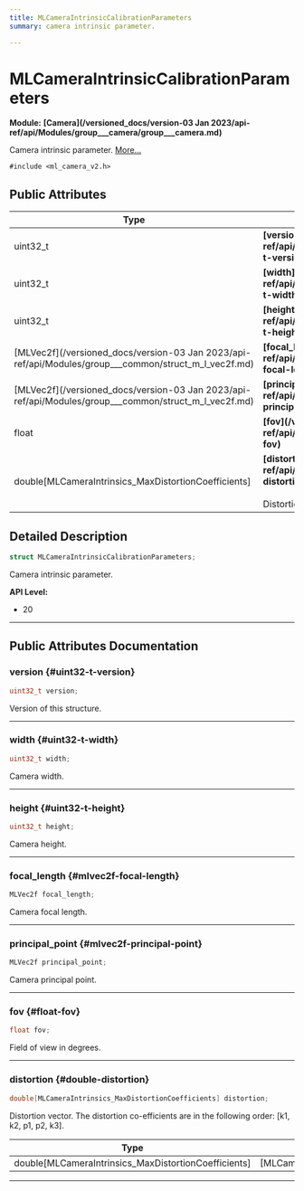 ```yaml
---
title: MLCameraIntrinsicCalibrationParameters
summary: camera intrinsic parameter. 

---
```


# MLCameraIntrinsicCalibrationParameters

**Module:** **[Camera](/versioned_docs/version-03 Jan 2023/api-ref/api/Modules/group___camera/group___camera.md)**



Camera intrinsic parameter.  [More...](#detailed-description)


`#include <ml_camera_v2.h>`

## Public Attributes

| Type           | Name           |
| -------------- | -------------- |
| uint32_t | **[version](/versioned_docs/version-03 Jan 2023/api-ref/api/Modules/group___camera/struct_m_l_camera_intrinsic_calibration_parameters.md#uint32-t-version)**  |
| uint32_t | **[width](/versioned_docs/version-03 Jan 2023/api-ref/api/Modules/group___camera/struct_m_l_camera_intrinsic_calibration_parameters.md#uint32-t-width)**  |
| uint32_t | **[height](/versioned_docs/version-03 Jan 2023/api-ref/api/Modules/group___camera/struct_m_l_camera_intrinsic_calibration_parameters.md#uint32-t-height)**  |
| [MLVec2f](/versioned_docs/version-03 Jan 2023/api-ref/api/Modules/group___common/struct_m_l_vec2f.md) | **[focal_length](/versioned_docs/version-03 Jan 2023/api-ref/api/Modules/group___camera/struct_m_l_camera_intrinsic_calibration_parameters.md#mlvec2f-focal-length)**  |
| [MLVec2f](/versioned_docs/version-03 Jan 2023/api-ref/api/Modules/group___common/struct_m_l_vec2f.md) | **[principal_point](/versioned_docs/version-03 Jan 2023/api-ref/api/Modules/group___camera/struct_m_l_camera_intrinsic_calibration_parameters.md#mlvec2f-principal-point)**  |
| float | **[fov](/versioned_docs/version-03 Jan 2023/api-ref/api/Modules/group___camera/struct_m_l_camera_intrinsic_calibration_parameters.md#float-fov)**  |
| double[MLCameraIntrinsics_MaxDistortionCoefficients] | **[distortion](/versioned_docs/version-03 Jan 2023/api-ref/api/Modules/group___camera/struct_m_l_camera_intrinsic_calibration_parameters.md#double-distortion)** <br></br>Distortion vector. The distortion co-efficients are in the following order:   [k1, k2, p1, p2, k3].  |

## Detailed Description

```cpp
struct MLCameraIntrinsicCalibrationParameters;
```

Camera intrinsic parameter. 




**API Level:**
  * 20 




-----------
## Public Attributes Documentation

### version {#uint32-t-version}

```cpp
uint32_t version;
```


Version of this structure. 





-----------

### width {#uint32-t-width}

```cpp
uint32_t width;
```


Camera width. 





-----------

### height {#uint32-t-height}

```cpp
uint32_t height;
```


Camera height. 





-----------

### focal_length {#mlvec2f-focal-length}

```cpp
MLVec2f focal_length;
```


Camera focal length. 





-----------

### principal_point {#mlvec2f-principal-point}

```cpp
MLVec2f principal_point;
```


Camera principal point. 





-----------

### fov {#float-fov}

```cpp
float fov;
```


Field of view in degrees. 





-----------

### distortion {#double-distortion}

```cpp
double[MLCameraIntrinsics_MaxDistortionCoefficients] distortion;
```

Distortion vector. The distortion co-efficients are in the following order:   [k1, k2, p1, p2, k3]. 


| Type | Description |
|--|--|
| double[MLCameraIntrinsics_MaxDistortionCoefficients] | [MLCameraIntrinsics_MaxDistortionCoefficients] |






-----------

